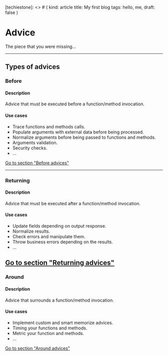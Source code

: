 [techiestone]: <> # (
  kind: article
  title: My first blog
  tags: hello, me,
  draft: false
)

# Advice

The piece that you were missing...

---

## Types of advices

### Before

#### Description

Advice that must be executed before a function/method invocation.

#### Use cases

- Trace functions and methods calls.
- Populate arguments with external data before being processed.
- Normalize arguments before being passed to functions and methods.
- Arguments validation.
- Security checks.
- ...

[Go to section "Before advices"](/advices/before/)

---

### Returning

#### Description
Advice that must be executed after a function/method invocation.

#### Use cases

- Update fields depending on output response.
- Normalize results.
- Check errors and manipulate them.
- Throw business errors depending on the results.
- ...

[Go to section "Returning advices"](/advices/returning/)
---

### Around

#### Description
Advice that surrounds a function/method invocation.


#### Use cases

- Implement custom and smart memorize advices.
- Timing your functions and methods.
- Metric your function and methods.
- ...

[Go to section "Around advices"](/advices/around)
